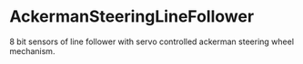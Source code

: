 # AckermanSteeringLineFollower
8 bit sensors of line follower with servo controlled ackerman steering wheel mechanism.
